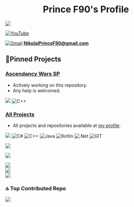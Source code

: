 <h1 align="center">Prince F90's Profile</h1>

[![](https://visitcount.itsvg.in/api?id=PrinceF90&label=Visitors&color=9&icon=6&pretty=true)](https://visitcount.itsvg.in)

[![YouTube](https://img.shields.io/badge/YouTube-%23FF0000.svg?logo=YouTube&logoColor=white)](https://youtube.com/@PrinceF90)  

[![Gmail](https://img.shields.io/badge/Contact_Me-GMAIL-red?style=plastic&logo=gmail&logoColor=Red
)](https://mail.google.com/) **NikolaiPrinceF90@gmail.com**

## 📌Pinned Projects

### [Ascendancy Wars SP](https://github.com/NikolaiF90/Ascendancy_Wars_SP.Altis)
* Actively working on this repository.
* Any help is welcomed.

[![](https://img.shields.io/badge/sqf-Arma_3-teal?style=plastic&logo=visualstudio&logoColor=White)](https://github.com/topics/arma3) ![C++](https://img.shields.io/badge/c++-%2300599C.svg?style=plastic&logo=c%2B%2B&logoColor=white)

### [All Projects](https://github.com/NikolaiF90/)
* All projects and repositories available at [my profile](https://github.com/NikolaiF90/).

[![](https://img.shields.io/badge/sqf-Arma_3-teal?style=plastic&logo=visualstudio&logoColor=White)](https://github.com/topics/arma3) ![C#](https://img.shields.io/badge/c%23-%23239120.svg?style=plastic&logo=c-sharp&logoColor=white) ![C++](https://img.shields.io/badge/c++-%2300599C.svg?style=plastic&logo=c%2B%2B&logoColor=white) ![Java](https://img.shields.io/badge/java-%23ED8B00.svg?style=plastic&logo=openjdk&logoColor=white) ![Kotlin](https://img.shields.io/badge/kotlin-%237F52FF.svg?style=plastic&logo=kotlin&logoColor=white) ![.Net](https://img.shields.io/badge/.NET-5C2D91?style=plastic&logo=.net&logoColor=white) ![GIT](https://img.shields.io/badge/Git-fc6d26?style=plastic&logo=git&logoColor=white)

![](https://quotes-github-readme.vercel.app/api?type=horizontal&theme=tokyonight)  

![](https://github-profile-trophy.vercel.app/?username=NikolaiF90&theme=darkhub&no-frame=false&no-bg=false&margin-w=4)

![](https://github-readme-stats.vercel.app/api?username=NikolaiF90&theme=react&hide_border=false&include_all_commits=true&count_private=true)<br/>
![](https://github-readme-streak-stats.herokuapp.com/?user=NikolaiF90&theme=react&hide_border=false)<br/>
![](https://github-readme-stats.vercel.app/api/top-langs/?username=NikolaiF90&theme=react&hide_border=false&include_all_commits=true&count_private=true&layout=compact)

### 🔝 Top Contributed Repo
![](https://github-contributor-stats.vercel.app/api?username=NikolaiF90&limit=5&theme=dark&combine_all_yearly_contributions=true)
